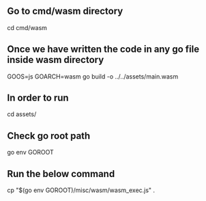 ## Go to cmd/wasm directory
cd cmd/wasm
## Once we have written the code in any go file inside wasm directory
GOOS=js GOARCH=wasm go build -o ../../assets/main.wasm


## In order to run
cd assets/
## Check go root path
go env GOROOT
## Run the below command
cp "$(go env GOROOT)/misc/wasm/wasm_exec.js" .